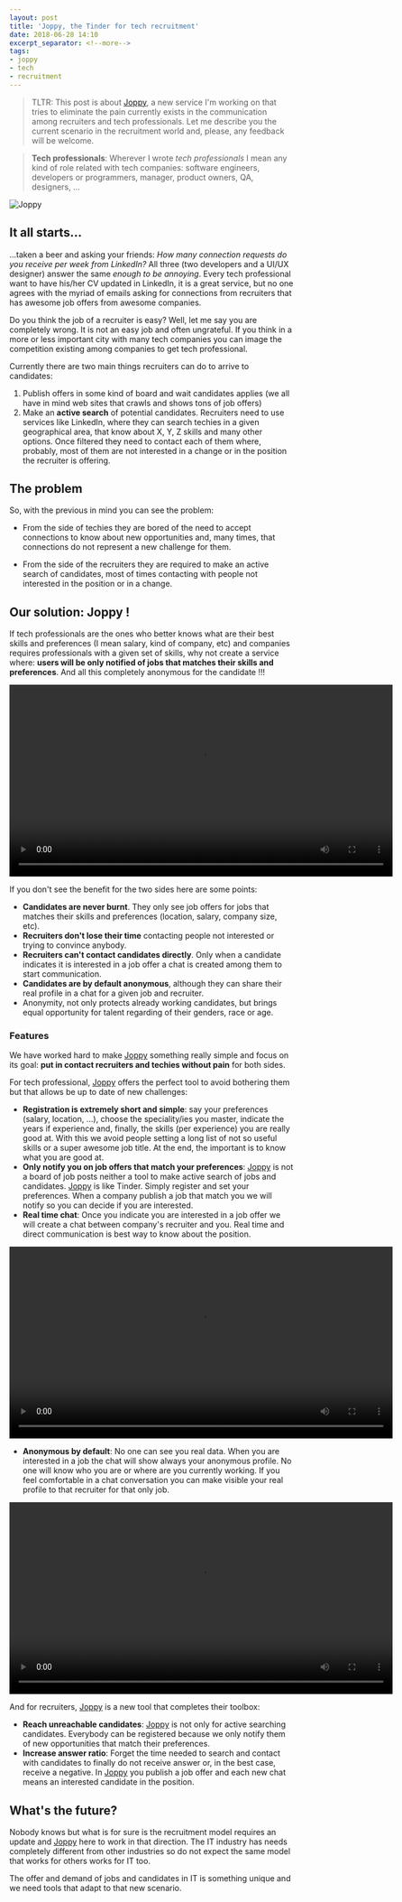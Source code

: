 ```yaml
---
layout: post
title: 'Joppy, the Tinder for tech recruitment'
date: 2018-06-28 14:10
excerpt_separator: <!--more-->
tags:
- joppy
- tech
- recruitment
---
```


> TLTR: This post is about [Joppy](https://www.joppy.me), a new service I'm working on that tries to eliminate the pain currently exists in the communication among recruiters and tech professionals. Let me describe you the current scenario in the recruitment world and, please, any feedback will be welcome.

> **Tech professionals**: Wherever I wrote *tech professionals* I mean any kind of role related with tech companies: software engineers, developers or programmers, manager, product owners, QA, designers, ...

<img alt="Joppy" src="{{ site.baseurl }}/assets/uploads/joppy-slogan.png">

## It all starts...

...taken a beer and asking your friends: *How many connection requests do you receive per week from LinkedIn?* All three (two developers and a UI/UX designer) answer the same *enough to be annoying*. Every tech professional want to have his/her CV updated in LinkedIn, it is a great service, but no one agrees with the myriad of emails asking for connections from recruiters that has awesome job offers from awesome companies.

Do you think the job of a recruiter is easy? Well, let me say you are completely wrong. It is not an easy job and often ungrateful. If you think in a more or less important city with many tech companies you can image the competition existing among companies to get tech professional.

Currently there are two main things recruiters can do to arrive to candidates:

1. Publish offers in some kind of board and wait candidates applies (we all have in mind web sites that crawls and shows tons of job offers)
1. Make an **active search** of potential candidates. Recruiters need to use services like LinkedIn, where they can search techies in a given geographical area, that know about X, Y, Z skills and many other options. Once filtered they need to contact each of them where, probably, most of them are not interested in a change or in the position the recruiter is offering.

<!--more-->

## The problem

So, with the previous in mind you can see the problem:

* From the side of techies they are bored of the need to accept connections to know about new opportunities and, many times, that connections do not represent a new challenge for them.

* From the side of the recruiters they are required to make an active search of candidates, most of times contacting with people not interested in the position or in a change.

## Our solution: Joppy !

If tech professionals are the ones who better knows what are their best skills and preferences (I mean salary, kind of company, etc) and companies requires professionals with a given set of skills, why not create a service where: **users will be only notified of jobs that matches their skills and preferences**. And all this completely anonymous for the candidate !!!

<video width="680" autoplay controls>
  <source src="{{ site.baseurl }}/assets/uploads/1-more-info.mp4" type="video/mp4">
  Your browser does not support the video tag.
</video>

If you don't see the benefit for the two sides here are some points:

- **Candidates are never burnt**. They only see job offers for jobs that matches their skills and preferences (location, salary, company size, etc).
- **Recruiters don't lose their time** contacting people not interested or trying to convince anybody.
- **Recruiters can't contact candidates directly**. Only when a candidate indicates it is interested in a job offer a chat is created among them to start communication.
- **Candidates are by default anonymous**, although they can share their real profile in a chat for a given job and recruiter.
- Anonymity, not only protects already working candidates, but brings equal opportunity for talent regarding of their genders, race or age.

### Features

We have worked hard to make [Joppy](https://www.joppy.me) something really simple and focus on its goal: **put in contact recruiters and techies without pain** for both sides.

For tech professional, [Joppy](https://www.joppy.me) offers the perfect tool to avoid bothering them but that allows be up to date of new challenges:

- **Registration is extremely short and simple**: say your preferences (salary, location, ...), choose the speciality/ies you master, indicate the years if experience and, finally, the skills (per experience) you are really good at. With this we avoid people setting a long list of not so useful skills or a super awesome job title. At the end, the important is to know what you are good at.
- **Only notify you on job offers that match your preferences**: [Joppy](https://www.joppy.me) is not a board of job posts neither a tool to make active search of jobs and candidates. [Joppy](https://www.joppy.me) is like Tinder. Simply register and set your preferences. When a company publish a job that match you we will notify so you can decide if you are interested.
- **Real time chat**: Once you indicate you are interested in a job offer we will create a chat between company's recruiter and you. Real time and direct communication is best way to know about the position.

<video width="680" autoplay controls>
  <source src="{{ site.baseurl }}/assets/uploads/2-conversation-chat.mp4" type="video/mp4">
  Your browser does not support the video tag.
</video>

- **Anonymous by default**: No one can see you real data. When you are interested in a job the chat will show always your anonymous profile. No one will know who you are or where are you currently working. If you feel comfortable in a chat conversation you can make visible your real profile to that recruiter for that only job.

<video width="680" autoplay controls>
  <source src="{{ site.baseurl }}/assets/uploads/3-profile-anonymous-real_1.mp4" type="video/mp4">
  Your browser does not support the video tag.
</video>

And for recruiters, [Joppy](https://www.joppy.me) is a new tool that completes their toolbox:

- **Reach unreachable candidates**: [Joppy](https://www.joppy.me) is not only for active searching candidates. Everybody can be registered because we only notify them of new opportunities that match their preferences.
- **Increase answer ratio**: Forget the time needed to search and contact with candidates to finally do not receive answer or, in the best case, receive a negative. In [Joppy](https://www.joppy.me) you publish a job offer and each new chat means an interested candidate in the position.

## What's the future?

Nobody knows but what is for sure is the recruitment model requires an update and [Joppy](https://www.joppy.me) here to work in that direction. The IT industry has needs completely different from other industries so do not expect the same model that works for others works for IT too.

The offer and demand of jobs and candidates in IT is something unique and we need tools that adapt to that new scenario.

